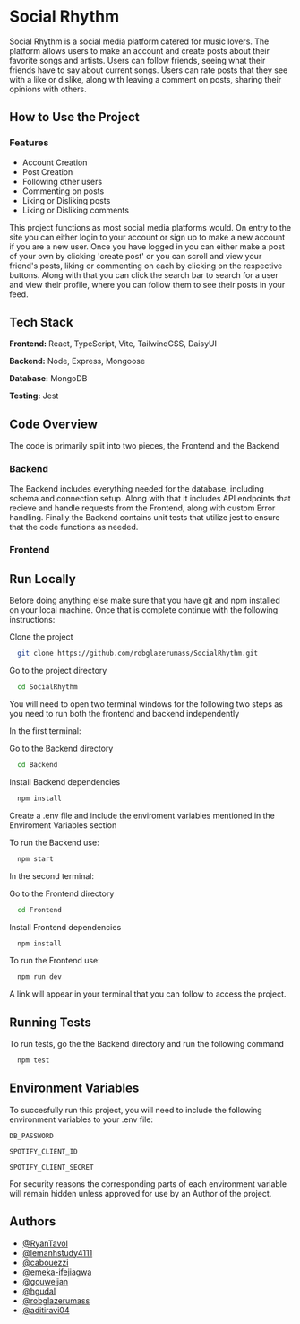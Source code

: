 
# Social Rhythm

Social Rhythm is a social media platform catered for music lovers. The platform allows users to make an account and create posts about their favorite songs and artists. Users can follow friends, seeing what their friends have to say about current songs. Users can rate posts that they see with a like or dislike, along with leaving a comment on posts, sharing their opinions with others.


## How to Use the Project

### Features

- Account Creation
- Post Creation
- Following other users 
- Commenting on posts 
- Liking or Disliking posts
- Liking or Disliking comments

This project functions as most social media platforms would. On entry to the site you can either login to your account or sign up to make a new account if you are a new user. Once you have logged in you can either make a post of your own by clicking 'create post' or you can scroll and view your friend's posts, liking or commenting on each by clicking on the respective buttons. Along with that you can click the search bar to search for a user and view their profile, where you can follow them to see their posts in your feed. 


## Tech Stack

**Frontend:** React, TypeScript, Vite, TailwindCSS, DaisyUI

**Backend:** Node, Express, Mongoose

**Database:** MongoDB

**Testing:** Jest

## Code Overview

The code is primarily split into two pieces, the Frontend and the Backend

### Backend
The Backend includes everything needed for the database, including schema and connection setup. Along with that it includes API endpoints that recieve and handle requests from the Frontend, along with custom Error handling. Finally the Backend contains unit tests that utilize jest to ensure that the code functions as needed. 

### Frontend
## Run Locally
Before doing anything else make sure that you have git and npm installed on your local machine. Once that is complete continue with the following instructions:

Clone the project

```bash
  git clone https://github.com/robglazerumass/SocialRhythm.git
```

Go to the project directory

```bash
  cd SocialRhythm
```

You will need to open two terminal windows for the following two steps as you need to run both the frontend and backend independently

In the first terminal:

Go to the Backend directory

```bash
  cd Backend
```
Install Backend dependencies

```bash
  npm install
```
Create a .env file and include the enviroment variables mentioned in the Enviroment Variables section 
 
To run the Backend use:
```bash
  npm start
```
In the second terminal:

Go to the Frontend directory 
```bash
  cd Frontend
```
Install Frontend dependencies

```bash
  npm install
```
To run the Frontend use:
```bash
  npm run dev
```
A link will appear in your terminal that you can follow to access the project. 

## Running Tests

To run tests, go the the Backend directory and run the following command

```bash
  npm test
```


## Environment Variables

To succesfully run this project, you will need to include the following environment variables to your .env file:

`DB_PASSWORD`

`SPOTIFY_CLIENT_ID`

`SPOTIFY_CLIENT_SECRET`

For security reasons the corresponding parts of each environment variable will remain hidden unless approved for use by an Author of the project. 

 
## Authors

- [@RyanTavol](https://github.com/RyanTavol)
- [@lemanhstudy4111](https://github.com/lemanhstudy4111)
- [@cabouezzi](https://github.com/cabouezzi)
- [@emeka-ifejiagwa](https://github.com/emeka-ifejiagwa)
- [@gouweijan](https://github.com/gouweijan)
- [@hgudal](https://github.com/hgudal)
- [@robglazerumass](https://github.com/robglazerumass)
- [@aditiravi04](https://github.com/aditiravi04)

